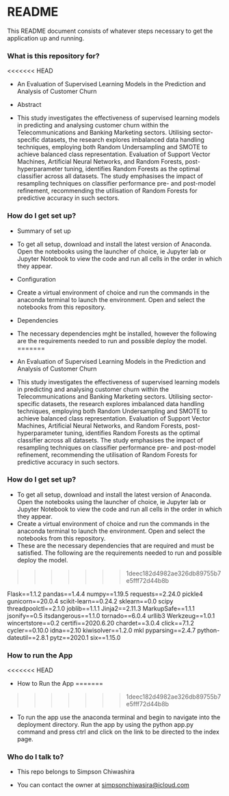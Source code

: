 # README #

This README document consists of whatever steps necessary to get the application up and running.

### What is this repository for? ###
<<<<<<< HEAD

* An Evaluation of Supervised Learning Models in the Prediction and Analysis of Customer Churn
 
* Abstract 
* This study investigates the effectiveness of supervised learning models in predicting and analysing customer churn within the Telecommunications and Banking Marketing sectors. Utilising sector-specific datasets, the research explores imbalanced data handling techniques, employing both Random Undersampling and SMOTE to achieve balanced class representation. Evaluation of Support Vector Machines, Artificial Neural Networks, and Random Forests, post-hyperparameter tuning, identifies Random Forests as the optimal classifier across all datasets. The study emphasises the impact of resampling techniques on classifier performance pre- and post-model refinement, recommending the utilisation of Random Forests for predictive accuracy in such sectors.

### How do I get set up? ###

* Summary of set up
* To get all setup, download and install the latest version of Anaconda. Open the notebooks using the launcher of choice, ie Jupyter lab or Jupyter Notebook to view the code and run all cells in the order in which they appear. 

* Configuration
* Create a virtual environment of choice and run the commands in the anaconda terminal to launch the environment. Open and select the notebooks from this repository.

* Dependencies
* The necessary dependencies mght be installed, however the following are the requirements needed to run and possible deploy the model. 
=======
* An Evaluation of Supervised Learning Models in the Prediction and Analysis of Customer Churn
 
* This study investigates the effectiveness of supervised learning models in predicting and analysing customer churn within the Telecommunications and Banking Marketing sectors. Utilising sector-specific datasets, the research explores imbalanced data handling techniques, employing both Random Undersampling and SMOTE to achieve balanced class representation. Evaluation of Support Vector Machines, Artificial Neural Networks, and Random Forests, post-hyperparameter tuning, identifies Random Forests as the optimal classifier across all datasets. The study emphasises the impact of resampling techniques on classifier performance pre- and post-model refinement, recommending the utilisation of Random Forests for predictive accuracy in such sectors.

### How do I get set up? ###
* To get all setup, download and install the latest version of Anaconda. Open the notebooks using the launcher of choice, ie Jupyter lab or Jupyter Notebook to view the code and run all cells in the order in which they appear. 
* Create a virtual environment of choice and run the commands in the anaconda terminal to launch the environment. Open and select the notebooks from this repository.
* These are the necessary dependencies that are required and must be satisfied. The following are the requirements needed to run and possible deploy the model. 
>>>>>>> 1deec182d4982ae326db89755b7e5fff72d44b8b

Flask==1.1.2
pandas==1.4.4
numpy==1.19.5
requests==2.24.0
pickle4
gunicorn==20.0.4
scikit-learn==0.24.2
sklearn==0.0
scipy 
threadpoolctl==2.1.0
joblib==1.1.1
Jinja2==2.11.3
MarkupSafe==1.1.1
jsonify==0.5
itsdangerous==1.1.0
tornado==6.0.4
urllib3
Werkzeug==1.0.1
wincertstore==0.2
certifi==2020.6.20
chardet==3.0.4
click==7.1.2
cycler==0.10.0
idna==2.10
kiwisolver==1.2.0
mkl
pyparsing==2.4.7
python-dateutil==2.8.1
pytz==2020.1
six==1.15.0

### How to run the App ###
<<<<<<< HEAD
* How to Run the App
=======
>>>>>>> 1deec182d4982ae326db89755b7e5fff72d44b8b
* To run the app use the anaconda terminal and begin to navigate into the deployment directory. Run the app by using the python app.py command and press ctrl and click on the link to be directed to the index page. 

### Who do I talk to? ###

* This repo belongs to Simpson Chiwashira

* You can contact the owner at simpsonchiwasira@icloud.com

